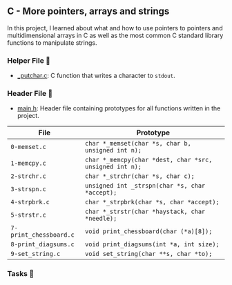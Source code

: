 ## C - More pointers, arrays and strings

In this project, I learned about what and how to use pointers to pointers and multidimensional arrays in C as well as the most common C standard library functions to manipulate strings.

### Helper File 🙌

* [_putchar.c](https://github.com/KimberlyPeters/alx-low_level_programming/blob/master/0x07-pointers_arrays_strings/_putchar.c): C function that writes a character to ```stdout```.

### Header File 📁

* [main.h](https://github.com/KimberlyPeters/alx-low_level_programming/blob/master/0x07-pointers_arrays_strings/main.h): Header file containing prototypes for all functions written in the project.


|               File        	|                            Prototype                                |
| ----------------------------- | ------------------------------------------------------------------- |
| ```0-memset.c```          	| ```char *_memset(char *s, char b, unsigned int n);```               |
| ```1-memcpy.c```          	| ```char *_memcpy(char *dest, char *src, unsigned int n);```         |
| ```2-strchr.c```          	| ```char *_strchr(char *s, char c);``` 		              |
| ```3-strspn.c```          	| ```unsigned int _strspn(char *s, char *accept);```                  |
| ```4-strpbrk.c```         	| ```char *_strpbrk(char *s, char *accept);```                        |
| ```5-strstr.c```  	    	| ```char *_strstr(char *haystack, char *needle);```                  |
| ```7-print_chessboard.c```    | ```void print_chessboard(char (*a)[8]);```                          |
| ```8-print_diagsums.c```      | ```void print_diagsums(int *a, int size);```                        |
| ```9-set_string.c```          | ```void set_string(char **s, char *to);```                          |


### Tasks 📃
